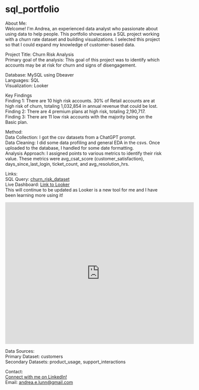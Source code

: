 # sql_portfolio
About Me:<br>
Welcome! I'm Andrea, an experienced data analyst who passionate about using data to help people. This portfolio showcases a SQL project working with a churn rate dataset and building visualizations. I selected this project so that I could expand my knowledge of customer-based data.

Project Title: Churn Risk Analysis<br>
Primary goal of the analysis: This goal of this project was to identify which accounts may be at risk for churn and signs of disengagement.

Database: MySQL using Dbeaver<br>
Languages: SQL<br>
Visualization: Looker<br>

Key Findings<br>
Finding 1: There are 10 high risk accounts. 30% of Retail accounts are at high risk of churn, totaling 1,032,854 in annual revenue that could be lost.<br>
Finding 2: There are 4 premium plans at high risk, totaling 2,190,717.<br>
Finding 3: There are 11 low risk accounts with the majority being on the Basic plan.<br>

Method:<br>
Data Collection: I got the csv datasets from a ChatGPT prompt.<br>
Data Cleaning: I did some data profiling and general EDA in the csvs. Once uploaded to the database, I handled for some date formatting.<br>
Analysis Approach: I assigned points to various metrics to identify their risk value. These metrics were avg_csat_score (customer_satisfaction), days_since_last_login, ticket_count, and avg_resolution_hrs.<br>

Links:<br>
SQL Query: [churn_risk_dataset](https://github.com/andrealdata/sql_portfolio/blob/main/churn_risk)<br>
Live Dashboard: [Link to Looker](https://lookerstudio.google.com/reporting/181a230e-15d2-4cf2-9a23-b576f64ee0ea)<br>
This will continue to be updated as Looker is a new tool for me and I have been learning more using it!<br>
<iframe width="600" height="450" src="https://lookerstudio.google.com/embed/reporting/181a230e-15d2-4cf2-9a23-b576f64ee0ea/page/6MvOF" frameborder="0" style="border:0" allowfullscreen sandbox="allow-storage-access-by-user-activation allow-scripts allow-same-origin allow-popups allow-popups-to-escape-sandbox"></iframe>

Data Sources:<br>
Primary Dataset: customers<br>
Secondary Datasets: product_usage, support_interactions

Contact:<br>
[Connect with me on LinkedIn!](https://www.linkedin.com/in/andrea-lunn-909b2b185/)
<br>
Email: andrea.e.lunn@gmail.com


